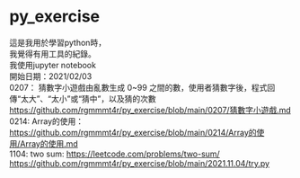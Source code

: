 # py_exercise   
這是我用於學習python時，  
我覺得有用工具的紀錄。    
我使用jupyter notebook    
開始日期：2021/02/03    
0207： 
猜數字小遊戲由亂數生成 0~99 之間的數，使用者猜數字後，程式回傳“太大”、“太小”或“猜中”，以及猜的次數   
https://github.com/rgmmmt4r/py_exercise/blob/main/0207/猜數字小遊戲.md  
0214:
Array的使用：  
https://github.com/rgmmmt4r/py_exercise/blob/main/0214/Array的使用/Array的使用.md   
1104:
two sum:
https://leetcode.com/problems/two-sum/
https://github.com/rgmmmt4r/py_exercise/blob/main/2021.11.04/try.py

